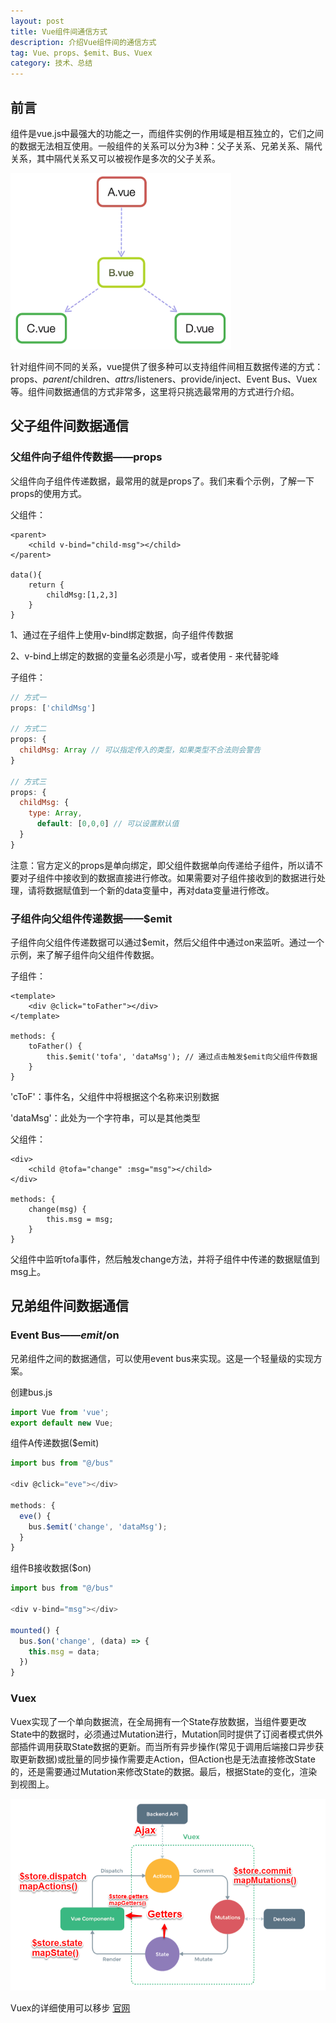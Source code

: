 ```yaml
---
layout: post
title: Vue组件间通信方式
description: 介绍Vue组件间的通信方式
tag: Vue、props、$emit、Bus、Vuex
category: 技术、总结
---
```

## 前言

组件是vue.js中最强大的功能之一，而组件实例的作用域是相互独立的，它们之间的数据无法相互使用。一般组件的关系可以分为3种：父子关系、兄弟关系、隔代关系，其中隔代关系又可以被视作是多次的父子关系。

![](/images/20190510communication/components.png)

针对组件间不同的关系，vue提供了很多种可以支持组件间相互数据传递的方式：props、$parent/$children、$attrs/$listeners、provide/inject、Event Bus、Vuex等。组件间数据通信的方式非常多，这里将只挑选最常用的方式进行介绍。

## 父子组件间数据通信

### 父组件向子组件传数据——props

父组件向子组件传递数据，最常用的就是props了。我们来看个示例，了解一下props的使用方式。

父组件：

```markup
<parent>
	<child v-bind="child-msg"></child>
</parent>

data(){
	return {
		childMsg:[1,2,3]
	}
}
```

1、通过在子组件上使用v-bind绑定数据，向子组件传数据

2、v-bind上绑定的数据的变量名必须是小写，或者使用 - 来代替驼峰

子组件：

```javascript
// 方式一
props: ['childMsg']

// 方式二
props: {
  childMsg: Array // 可以指定传入的类型，如果类型不合法则会警告
}

// 方式三
props: {
  childMsg: {
    type: Array,
      default: [0,0,0] // 可以设置默认值
  }
}
```

注意：官方定义的props是单向绑定，即父组件数据单向传递给子组件，所以请不要对子组件中接收到的数据直接进行修改。如果需要对子组件接收到的数据进行处理，请将数据赋值到一个新的data变量中，再对data变量进行修改。

### 子组件向父组件传递数据——$emit

子组件向父组件传递数据可以通过$emit，然后父组件中通过on来监听。通过一个示例，来了解子组件向父组件传数据。

子组件：

```markup
<template>
	<div @click="toFather"></div>
</template>

methods: {
	toFather() {
		this.$emit('tofa', 'dataMsg'); // 通过点击触发$emit向父组件传数据
	}
}
```

'cToF'：事件名，父组件中将根据这个名称来识别数据

'dataMsg'：此处为一个字符串，可以是其他类型

父组件：

```markup
<div>
	<child @tofa="change" :msg="msg"></child>
</div>

methods: {
	change(msg) {
		this.msg = msg;
	}
}
```

父组件中监听tofa事件，然后触发change方法，并将子组件中传递的数据赋值到msg上。

## 兄弟组件间数据通信

### Event Bus——$emit/$on

兄弟组件之间的数据通信，可以使用event bus来实现。这是一个轻量级的实现方案。

创建bus.js

```javascript
import Vue from 'vue';
export default new Vue;
```

组件A传递数据($emit)

```javascript
import bus from "@/bus"

<div @click="eve"></div>

methods: {
  eve() {
    bus.$emit('change', 'dataMsg');
  }
}
```

组件B接收数据($on)

```javascript
import bus from "@/bus"

<div v-bind="msg"></div>

mounted() {
  bus.$on('change', (data) => {
    this.msg = data;
  })
}
```

### Vuex

Vuex实现了一个单向数据流，在全局拥有一个State存放数据，当组件要更改State中的数据时，必须通过Mutation进行，Mutation同时提供了订阅者模式供外部插件调用获取State数据的更新。而当所有异步操作(常见于调用后端接口异步获取更新数据)或批量的同步操作需要走Action，但Action也是无法直接修改State的，还是需要通过Mutation来修改State的数据。最后，根据State的变化，渲染到视图上。

![](/images/20190510communication/vuex.png)

Vuex的详细使用可以移步 [官网](https://vuex.vuejs.org/zh/)

